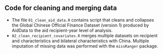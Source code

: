 ## Code for cleaning and merging data

  - The file `01_clean_aid_data.R` contains script that cleans and collapses the Global Chinese Official Finance Dataset (version 1) produced by AidData to the aid recipient-year level of analysis.
  - `02_clean_recipient_covariates.R` merges multiple datasets on recipient and characteristics and bilateral characteristics with China. Multiple imputation of missing data was performed with the `missRanger` package.